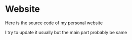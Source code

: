 # Website
 
Here is the source code of my personal website

I try to update it usually but the main part probably be same
